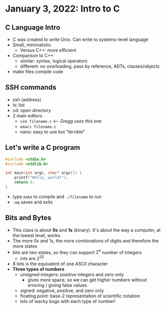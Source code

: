 # January 3, 2022: Intro to C

## C Language Intro

- C was created to write Unix. Can write to systems-level language
- Small, minimalistic.
  - Versus C++: more efficient
- Comparison to C++
  - similar: syntax, logical operators
  - different: no overloading, pass by reference, ADTs, classes/objects
- make files compile code

## SSH commands

- ssh (address)
- ls: list
- cd: open directory
- 2 main editors
  - `vim filename.c` <-- *Gregg uses this one*
  - `emacs filename.c`
  - nano: easy to use but "terrible"

## Let's write a C program

```c
#include <stdio.h>
#include <stdlib.h>

int main(int argc, char* argv[]) {
    printf("Hello, world!");
    return 0;
}
```

- type `make` to compile and `./filename` to run
- `:wq` saves and exits

## Bits and Bytes

- This class is about **0s** and **1s** (binary). It's about the way a computer, at the lowest level, works.
- The more 0s and 1s, the more combinations of digits and therefore the more states
- bits are two states, so they can support $2^n$ number of integers
  - ints are $2^{32}$
- 8 bits is the equivalent of one ASCII character
- **Three types of numbers**
  - unsigned integers: positive integers and zero only
    - gives more space, so we can get higher numbers without erroring / giving false values
  - signed: negative, positive, and zero only
  - floating point: base-2 representation of scientific notation
  - lots of wacky bugs with each type of number!
